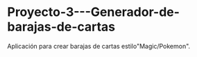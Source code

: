 # Proyecto-3---Generador-de-barajas-de-cartas
Aplicación para crear barajas de cartas estilo"Magic/Pokemon".
